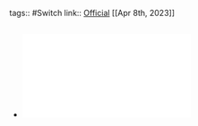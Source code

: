 tags:: #Switch 
link:: [Official](http://www.kailh.com/en/Products/Ks/CS/)
[[Apr 8th, 2023]]

- ![Kailh_switch_chocV1.pdf](../assets/Kailh_switch_chocV1_1681040217277_0.pdf)
	-